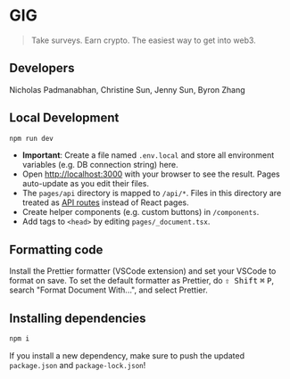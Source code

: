 # GIG

> Take surveys. Earn crypto. The easiest way to get into web3.

## Developers

Nicholas Padmanabhan, Christine Sun, Jenny Sun, Byron Zhang

## Local Development

```bash
npm run dev
```

- **Important**: Create a file named `.env.local` and store all environment variables (e.g. DB connection string) here.
- Open [http://localhost:3000](http://localhost:3000) with your browser to see the result. Pages auto-update as you edit their files.
- The `pages/api` directory is mapped to `/api/*`. Files in this directory are treated as [API routes](https://nextjs.org/docs/api-routes/introduction) instead of React pages.
- Create helper components (e.g. custom buttons) in `/components`.
- Add tags to `<head>` by editing `pages/_document.tsx`.

## Formatting code

Install the Prettier formatter (VSCode extension) and set your VSCode to format on save. To set the default formatter as Prettier, do <kbd>⇧ Shift</kbd> <kbd>⌘</kbd> <kbd>P</kbd>, search "Format Document With...", and select Prettier.

## Installing dependencies

```bash
npm i
```

If you install a new dependency, make sure to push the updated `package.json` and `package-lock.json`!

